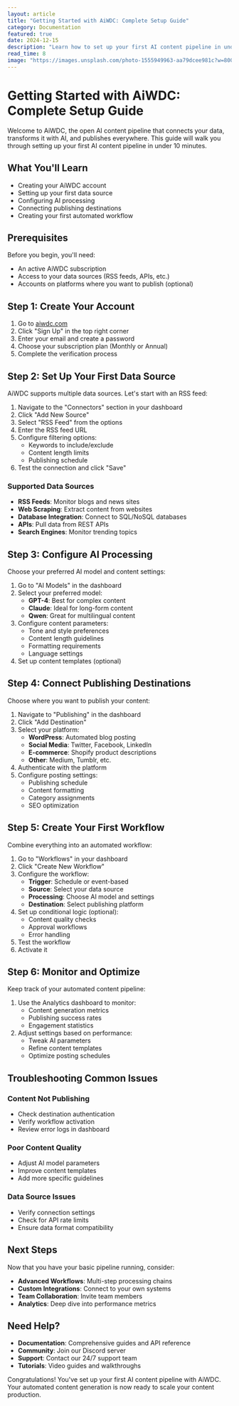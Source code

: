 ```yaml
---
layout: article
title: "Getting Started with AiWDC: Complete Setup Guide"
category: Documentation
featured: true
date: 2024-12-15
description: "Learn how to set up your first AI content pipeline in under 10 minutes. This comprehensive guide covers everything from account creation to your first automated workflow."
read_time: 8
image: "https://images.unsplash.com/photo-1555949963-aa79dcee981c?w=800&h=400&fit=crop"
---
```


# Getting Started with AiWDC: Complete Setup Guide

Welcome to AiWDC, the open AI content pipeline that connects your data, transforms it with AI, and publishes everywhere. This guide will walk you through setting up your first AI content pipeline in under 10 minutes.

## What You'll Learn

- Creating your AiWDC account
- Setting up your first data source
- Configuring AI processing
- Connecting publishing destinations
- Creating your first automated workflow

## Prerequisites

Before you begin, you'll need:
- An active AiWDC subscription
- Access to your data sources (RSS feeds, APIs, etc.)
- Accounts on platforms where you want to publish (optional)

## Step 1: Create Your Account

1. Go to [aiwdc.com](https://aiwdc.com)
2. Click "Sign Up" in the top right corner
3. Enter your email and create a password
4. Choose your subscription plan (Monthly or Annual)
5. Complete the verification process

## Step 2: Set Up Your First Data Source

AiWDC supports multiple data sources. Let's start with an RSS feed:

1. Navigate to the "Connectors" section in your dashboard
2. Click "Add New Source"
3. Select "RSS Feed" from the options
4. Enter the RSS feed URL
5. Configure filtering options:
   - Keywords to include/exclude
   - Content length limits
   - Publishing schedule
6. Test the connection and click "Save"

### Supported Data Sources

- **RSS Feeds**: Monitor blogs and news sites
- **Web Scraping**: Extract content from websites
- **Database Integration**: Connect to SQL/NoSQL databases
- **APIs**: Pull data from REST APIs
- **Search Engines**: Monitor trending topics

## Step 3: Configure AI Processing

Choose your preferred AI model and content settings:

1. Go to "AI Models" in the dashboard
2. Select your preferred model:
   - **GPT-4**: Best for complex content
   - **Claude**: Ideal for long-form content
   - **Qwen**: Great for multilingual content
3. Configure content parameters:
   - Tone and style preferences
   - Content length guidelines
   - Formatting requirements
   - Language settings
4. Set up content templates (optional)

## Step 4: Connect Publishing Destinations

Choose where you want to publish your content:

1. Navigate to "Publishing" in the dashboard
2. Click "Add Destination"
3. Select your platform:
   - **WordPress**: Automated blog posting
   - **Social Media**: Twitter, Facebook, LinkedIn
   - **E-commerce**: Shopify product descriptions
   - **Other**: Medium, Tumblr, etc.
4. Authenticate with the platform
5. Configure posting settings:
   - Publishing schedule
   - Content formatting
   - Category assignments
   - SEO optimization

## Step 5: Create Your First Workflow

Combine everything into an automated workflow:

1. Go to "Workflows" in your dashboard
2. Click "Create New Workflow"
3. Configure the workflow:
   - **Trigger**: Schedule or event-based
   - **Source**: Select your data source
   - **Processing**: Choose AI model and settings
   - **Destination**: Select publishing platform
4. Set up conditional logic (optional):
   - Content quality checks
   - Approval workflows
   - Error handling
5. Test the workflow
6. Activate it

## Step 6: Monitor and Optimize

Keep track of your automated content pipeline:

1. Use the Analytics dashboard to monitor:
   - Content generation metrics
   - Publishing success rates
   - Engagement statistics
2. Adjust settings based on performance:
   - Tweak AI parameters
   - Refine content templates
   - Optimize posting schedules

## Troubleshooting Common Issues

### Content Not Publishing
- Check destination authentication
- Verify workflow activation
- Review error logs in dashboard

### Poor Content Quality
- Adjust AI model parameters
- Improve content templates
- Add more specific guidelines

### Data Source Issues
- Verify connection settings
- Check for API rate limits
- Ensure data format compatibility

## Next Steps

Now that you have your basic pipeline running, consider:

- **Advanced Workflows**: Multi-step processing chains
- **Custom Integrations**: Connect to your own systems
- **Team Collaboration**: Invite team members
- **Analytics**: Deep dive into performance metrics

## Need Help?

- **Documentation**: Comprehensive guides and API reference
- **Community**: Join our Discord server
- **Support**: Contact our 24/7 support team
- **Tutorials**: Video guides and walkthroughs

Congratulations! You've set up your first AI content pipeline with AiWDC. Your automated content generation is now ready to scale your content production.